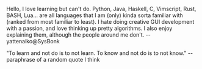 Hello, I love learning but can't do. Python, Java, Haskell, C, Vimscript, Rust,
BASH, Lua... are all languages that I am (only) kinda sorta familiar with (ranked
from most familiar to least).
I hate doing creative GUI development with a passion, and love thinking up pretty
algorithms. I also enjoy explaining them, although the people around me don't.
\-\-yattenaiko@SysBonk

"To learn and not do is to not learn. To know and not do is to not know."
\-\-paraphrase of a random quote I think
